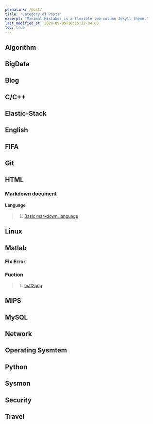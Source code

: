 ```yaml
---
permalink: /post/
title: "Category of Posts"
excerpt: "Minimal Mistakes is a flexible two-column Jekyll theme."
last_modified_at: 2020-09-05T10:15:22-04:00
toc: true
---
```

## Algorithm

## BigData
## Blog

## C/C++

## Elastic-Stack
## English
## FIFA
## Git
## HTML
### Markdown document
#### Language
> 1. [Basic markdown_language](https://leesk212.github.io/MD-Basic-Markdown-language/)

## Linux



## Matlab
### Fix Error
### Fuction
> 1. [mat2png](https://leesk212.github.io/Matlab-Mat2Png/)

## MIPS
## MySQL
## Network
## Operating Sysmtem
## Python
## Sysmon
## Security
## Travel
